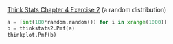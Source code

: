 [Think Stats Chapter 4 Exercise 2](http://greenteapress.com/thinkstats2/html/thinkstats2005.html#toc41) (a random distribution)

```python
a = [int(100*random.random()) for i in xrange(1000)]
b = thinkstats2.Pmf(a)
thinkplot.Pmf(b)
```


